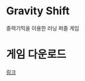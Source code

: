 # Gravity Shift
중력기믹을 이용한 러닝 퍼즐 게임

# 게임 다운로드
[링크](https://drive.google.com/drive/folders/1lR8r_KZymIpdiAPgk449641Bb4Fg627G?usp=sharing)
